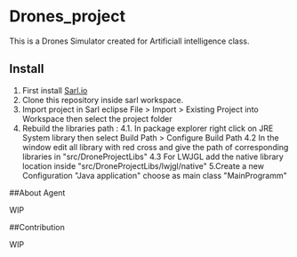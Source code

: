 # Drones_project
This is a Drones Simulator created for Artificiall intelligence class.

## Install
1. First install [Sarl.io](http://www.sarl.io/)
2. Clone this repository inside sarl workspace.
3. Import project in Sarl eclipse File > Import > Existing Project into Workspace then select the project folder
4. Rebuild the libraries path :
4.1. In package explorer right click on JRE System library then select Build Path > Configure Build Path
4.2 In the window edit all library with red cross and give the path of corresponding libraries in "src/DroneProjectLibs"
4.3 For LWJGL add the native library location inside "src/DroneProjectLibs/lwjgl/native"
5.Create a new Configuration "Java application" choose as main class "MainProgramm"

##About Agent

WIP

##Contribution

WIP
